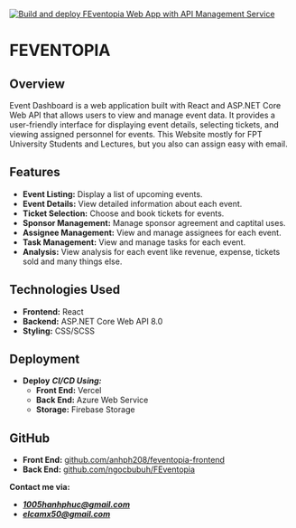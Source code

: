 [![Build and deploy FEventopia Web App with API Management Service](https://github.com/ngocbubuh/FEventopia/actions/workflows/FEventopia.yml/badge.svg)](https://github.com/ngocbubuh/FEventopia/actions/workflows/FEventopia.yml)

# FEVENTOPIA

## Overview

Event Dashboard is a web application built with React and ASP.NET Core Web API that allows users to view and manage event data. It provides a user-friendly interface for displaying event details, selecting tickets, and viewing assigned personnel for events.
This Website mostly for FPT University Students and Lectures, but you also can assign easy with email.

## Features

- **Event Listing:** Display a list of upcoming events.
- **Event Details:** View detailed information about each event.
- **Ticket Selection:** Choose and book tickets for events.
- **Sponsor Management:** Manage sponsor agreement and captital uses.
- **Assignee Management:** View and manage assignees for each event.
- **Task Management:** View and manage tasks for each event.
- **Analysis:** View analysis for each event like revenue, expense, tickets sold and many things else.

## Technologies Used

- **Frontend:** React
- **Backend:** ASP.NET Core Web API 8.0
- **Styling:** CSS/SCSS

## Deployment

- **Deploy** ***CI/CD Using:***
  + **Front End:** Vercel
  + **Back End:** Azure Web Service
  + **Storage:** Firebase Storage

## GitHub
- **Front End:** [github.com/anhph208/feventopia-frontend](https://github.com/anhph208/feventopia-frontend/)
- **Back End:** [github.com/ngocbubuh/FEventopia](https://github.com/ngocbubuh/FEventopia/)

**Contact me via:**
  - ***1005hanhphuc@gmail.com***
  - ***elcamx50@gmail.com***
